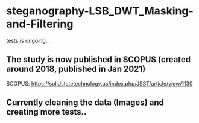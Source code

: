 # steganography-LSB_DWT_Masking-and-Filtering

tests is ongoing.. 

## The study is now published in SCOPUS (created around 2018, published in Jan 2021)

SCOPUS: https://solidstatetechnology.us/index.php/JSST/article/view/1130

## Currently cleaning the data (Images) and creating more tests..

